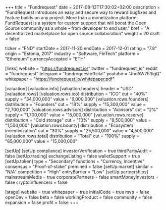 +++
title = "Fundrequest"
date = 2017-08-13T17:30:02+02:00
description = "FundRequest introduces an easy and secure way to reward bugfixes and feature builds on any project. More than a monetization platform, FundRequest is a system for custom support that will boost the Open Source community as a whole – from developer to end user."
bref = "A decentralized marketplace for open source collaboration"
weight = 20
draft = false

ticker = "FND"
startDate = 2017-11-20
endDate = 2017-12-01
rating = "7.8"
origin = "Estonia, 2017"
industry = "Software, FinTech"
platform = "Ethereum"
currencyAccepted = "ETH"

[links]
  website = "https://fundrequest.io/"
  twitter = "fundrequest_io"
  reddit = "fundrequest"
  telegram = "fundrequestofficial"
  youtube = "Jnd5W7h3igQ"
  whitepaper = "https://fundrequest.io/whitepaper.pdf"

[valuation]
  [valuation.info]
  [valuation.headers]
    header = "USD"
  [valuation.rows]
    [valuation.rows.ico]
      distribution = "ICO"
      cut = "40%"
      supply = "34,000,000"
      value = "6,000,000"
    [valuation.rows.founders]
      distribution = "Founders"
      cut = "18%"
      supply = "15,300,000"
      value = "2,700,000"
    [valuation.rows.advisors]
      distribution = "Advisors"
      cut = "2%"
      supply = "1,700,000"
      value = "15,000,000"
    [valuation.rows.reserve]
      distribution = "Cold storage"
      cut = "10%"
      supply = "8,500,000"
      value = "1,500,000"
    [valuation.rows.bounty]
      distribution = "Ecosystem incentivization"
      cut = "30%"
      supply = "25,500,000"
      value = "4,500,000"
    [valuation.rows.total]
      distribution = "Total"
      cut = "100%"
      supply = "85,000,000"
      value = "15,000,000"

[setUp]
  [setUp.compliance]
    investorVerification = true
    thirdPartyAudit = false
  [setUp.trading]
    exchangeListing = false
    walletSupport = true
  [setUp.token]
    type = "Secondary"
    functions = "Currency, Incentive"
    consensus = "Proof-of-stake"
    premined = false
  [setUp.market]
    similar = "N/A"
    competition = "High"
    entryBarrier = "Low"
  [setUp.partnerships]
    mainstreamMedia = true
    corporatePartners = false
    smartMoneyInvestors = false
    cryptoInfluencers = false

[stage]
  website = true
  whitepaper = true
  initialCode = true
  mvp = false
  openDev = false
  beta = false
  workingProduct = false
  community = false
  expansion = false
  profit = false
+++
